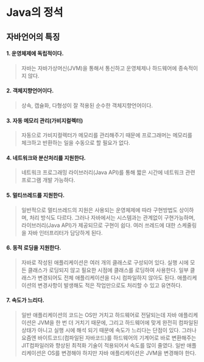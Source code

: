 Java의 정석
===========

자바언어의 특징
--------------

#### 1. 운영체제에 독립적이다.
> 자바는 자바가상머신(JVM)을 통해서 통신하고 운영체제나 하드웨어에 종속적이지 않다.

#### 2. 객체지향언어이다.
> 상속, 캡슐화, 다형성이 잘 적용된 순수한 객체지향언어이다.

#### 3. 자동 메모리 관리(가비지컬렉터)
> 자동으로 가비지컬렉터가 메모리를 관리해주기 때문에 프로그래머는 메모리를 체크하고
반환하는 일을 수동으로 할 필요가 없다.

#### 4. 네트워크와 분산처리를 지원한다.
> 네트워크 프로그래밍 라이브러리(Java API)를 통해 짧은 시간에 네트워크 관련 프로그램 개발 가능하다.

#### 5. 멀티쓰레드를 지원한다.
> 일반적으로 멀티쓰레드의 지원은 사용되는 운영체제에 따라 구현방법도 상이하며, 처리 방식도 다르다.
그러나 자바에서는 시스템과는 관계없이 구현가능하며, 라이브러리(Java API)가 제공되므로 구현이 쉽다.
여러 쓰레드에 대한 스케줄링을 자바 인터프리터가 담당하게 된다.

#### 6. 동적 로딩을 지원한다.
> 자바로 작성된 애플리케이션은 여러 개의 클래스로 구성되어 있다.
실행 시에 모든 클래스가 로딩되지 않고 필요한 시점에 클래스를 로딩하여 사용한다.
일부 클래스가 변경되어도 전체 애플리케이션을 다시 컴파일하지 않아도 된다.
애플리케이션의 변경사항이 발생해도 적은 작업만으로도 처리할 수 있고 유연하다.

#### 7. 속도가 느리다.
> 일반 애플리케이션의 코드는 OS만 거치고 하드웨어로 전달되는데 자바 애플리케이션은 JVM을
한 번 더 거치기 때문에, 그리고 하드웨어에 맞게 완전히 컴파일된 상태가 아니고 실행 시에
해석 되기 때문에 속도가 느리다는 단점이 있다. 그러나 요즘엔 바이트코드(컴파일된 자바코드)를
하드웨어의 기계어로 바로 변환해주는 JIT컴파일러와 향상된 최적화 기술이 적용되어서 속도를 많이 줄였다.
일반 애플리케이션은 OS를 변경해야 하지만 자바 애플리케이션은 JVM을 변경해야 한다.
